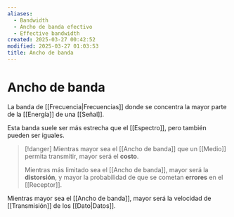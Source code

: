```yaml
---
aliases:
  - Bandwidth
  - Ancho de banda efectivo
  - Effective bandwidth
created: 2025-03-27 00:42:52
modified: 2025-03-27 01:03:53
title: Ancho de banda
---
```


# Ancho de banda

La banda de [[Frecuencia|Frecuencias]] donde se concentra la mayor parte de la [[Energía]] de una [[Señal]].

Esta banda suele ser más estrecha que el [[Espectro]], pero también pueden ser iguales.

> [!danger]
> Mientras mayor sea el [[Ancho de banda]] que un [[Medio]] permita transmitir, mayor será el **costo**.
> 
> Mientras más limitado sea el [[Ancho de banda]], mayor será la **distorsión**, y mayor la probabilidad de que se cometan **errores** en el [[Receptor]].

Mientras mayor sea el [[Ancho de banda]], mayor será la velocidad de [[Transmisión]] de los [[Dato|Datos]].
